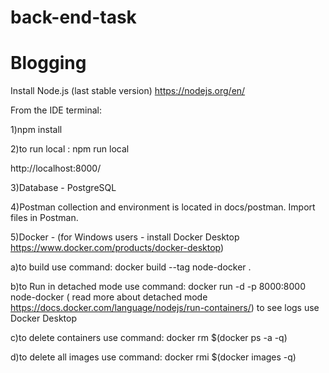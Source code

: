 # back-end-task
# Blogging
Install Node.js (last stable version) https://nodejs.org/en/ 

From the IDE terminal:

1)npm install 

2)to run local : npm run local

http://localhost:8000/

3)Database - PostgreSQL 
   
4)Postman collection and environment is located in docs/postman. Import files in Postman.

5)Docker - (for Windows users - install Docker Desktop https://www.docker.com/products/docker-desktop)

a)to build use command: docker build --tag node-docker .

b)to Run in detached mode use command: docker run -d -p 8000:8000 node-docker ( read more about detached mode https://docs.docker.com/language/nodejs/run-containers/)
to see logs use Docker Desktop

c)to delete containers use command: docker rm $(docker ps -a -q)

d)to delete all images use command: docker rmi $(docker images -q)

